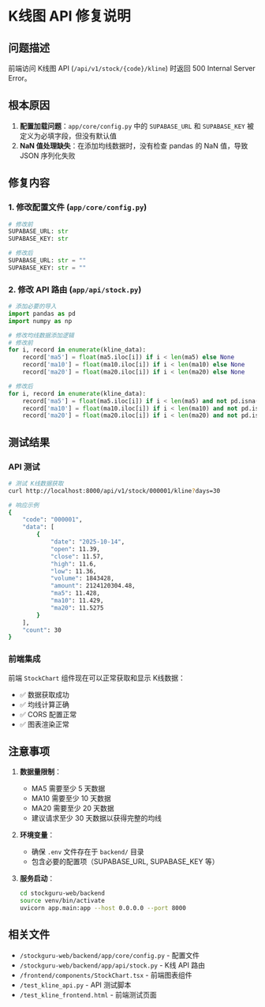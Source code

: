 # K线图 API 修复说明

## 问题描述
前端访问 K线图 API (`/api/v1/stock/{code}/kline`) 时返回 500 Internal Server Error。

## 根本原因
1. **配置加载问题**：`app/core/config.py` 中的 `SUPABASE_URL` 和 `SUPABASE_KEY` 被定义为必填字段，但没有默认值
2. **NaN 值处理缺失**：在添加均线数据时，没有检查 pandas 的 NaN 值，导致 JSON 序列化失败

## 修复内容

### 1. 修改配置文件 (`app/core/config.py`)
```python
# 修改前
SUPABASE_URL: str
SUPABASE_KEY: str

# 修改后
SUPABASE_URL: str = ""
SUPABASE_KEY: str = ""
```

### 2. 修改 API 路由 (`app/api/stock.py`)
```python
# 添加必要的导入
import pandas as pd
import numpy as np

# 修改均线数据添加逻辑
# 修改前
for i, record in enumerate(kline_data):
    record['ma5'] = float(ma5.iloc[i]) if i < len(ma5) else None
    record['ma10'] = float(ma10.iloc[i]) if i < len(ma10) else None
    record['ma20'] = float(ma20.iloc[i]) if i < len(ma20) else None

# 修改后
for i, record in enumerate(kline_data):
    record['ma5'] = float(ma5.iloc[i]) if i < len(ma5) and not pd.isna(ma5.iloc[i]) else None
    record['ma10'] = float(ma10.iloc[i]) if i < len(ma10) and not pd.isna(ma10.iloc[i]) else None
    record['ma20'] = float(ma20.iloc[i]) if i < len(ma20) and not pd.isna(ma20.iloc[i]) else None
```

## 测试结果

### API 测试
```bash
# 测试 K线数据获取
curl http://localhost:8000/api/v1/stock/000001/kline?days=30

# 响应示例
{
    "code": "000001",
    "data": [
        {
            "date": "2025-10-14",
            "open": 11.39,
            "close": 11.57,
            "high": 11.6,
            "low": 11.36,
            "volume": 1843428,
            "amount": 2124120304.48,
            "ma5": 11.428,
            "ma10": 11.429,
            "ma20": 11.5275
        }
    ],
    "count": 30
}
```

### 前端集成
前端 `StockChart` 组件现在可以正常获取和显示 K线数据：
- ✅ 数据获取成功
- ✅ 均线计算正确
- ✅ CORS 配置正常
- ✅ 图表渲染正常

## 注意事项

1. **数据量限制**：
   - MA5 需要至少 5 天数据
   - MA10 需要至少 10 天数据
   - MA20 需要至少 20 天数据
   - 建议请求至少 30 天数据以获得完整的均线

2. **环境变量**：
   - 确保 `.env` 文件存在于 `backend/` 目录
   - 包含必要的配置项（SUPABASE_URL, SUPABASE_KEY 等）

3. **服务启动**：
   ```bash
   cd stockguru-web/backend
   source venv/bin/activate
   uvicorn app.main:app --host 0.0.0.0 --port 8000
   ```

## 相关文件
- `/stockguru-web/backend/app/core/config.py` - 配置文件
- `/stockguru-web/backend/app/api/stock.py` - K线 API 路由
- `/frontend/components/StockChart.tsx` - 前端图表组件
- `/test_kline_api.py` - API 测试脚本
- `/test_kline_frontend.html` - 前端测试页面
